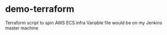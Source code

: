 # demo-terraform
Terraform script to spin AWS ECS infra
Variable file would be on my Jenkins master machine
